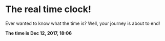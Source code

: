 # The real time clock!

Ever wanted to know what the time is? Well, your journey is about to end!

**The time is Dec 12, 2017, 18:06**